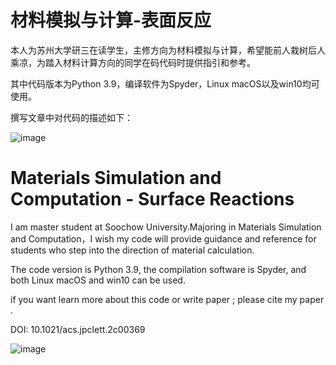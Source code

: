 # 材料模拟与计算-表面反应  


本人为苏州大学研三在读学生，主修方向为材料模拟与计算，希望能前人栽树后人乘凉，为踏入材料计算方向的同学在码代码时提供指引和参考。

其中代码版本为Python 3.9，编译软件为Spyder，Linux macOS以及win10均可使用。

撰写文章中对代码的描述如下：

![image](https://user-images.githubusercontent.com/60353745/178886074-0dc94050-a6a9-43e4-9798-874aa9cb3464.png)





# Materials Simulation and Computation - Surface Reactions

I am  master student at Soochow University.Majoring in Materials Simulation and Computation，I wish my code will provide guidance and reference for students who step into the direction of material calculation.

The code version is Python 3.9, the compilation software is Spyder, and both Linux macOS and win10 can be used.


if you want learn more about this code or write paper ; please cite my paper .


DOI: 10.1021/acs.jpclett.2c00369

![image](https://user-images.githubusercontent.com/60353745/178888649-66209b1f-7a07-4e13-b7ef-085d3733b885.png)




